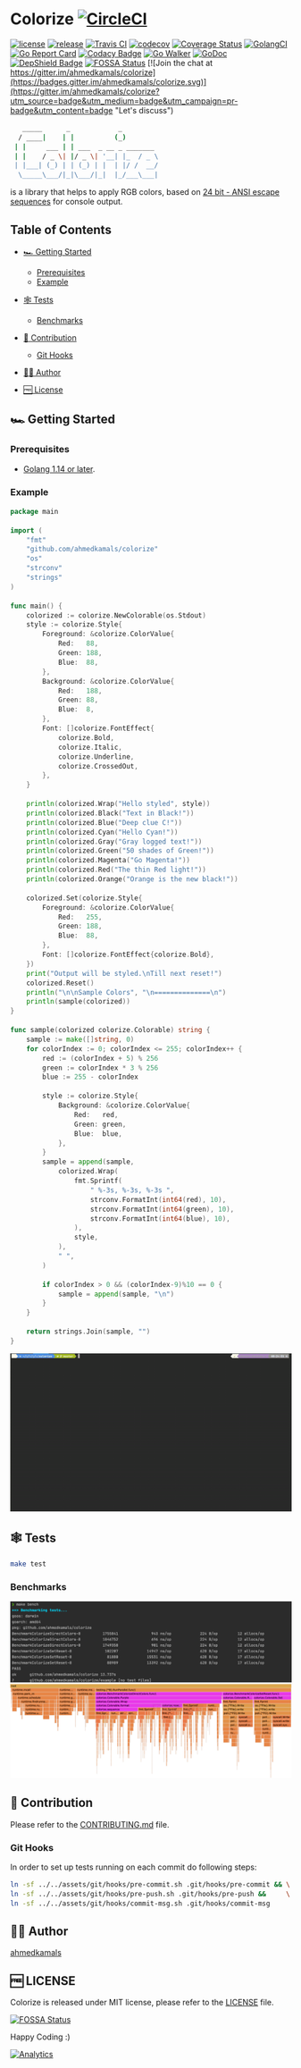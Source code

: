 Colorize [![CircleCI](https://circleci.com/gh/ahmedkamals/colorize.svg?style=svg)](https://circleci.com/gh/ahmedkamals/colorize "Build Status")
========

[![license](https://img.shields.io/github/license/mashape/apistatus.svg)](LICENSE  "License")
[![release](https://img.shields.io/github/release/ahmedkamals/colorize.svg?style=flat-square)](https://github.com/ahmedkamals/colorize/releases/latest "Release")
[![Travis CI](https://travis-ci.org/ahmedkamals/colorize.svg)](https://travis-ci.org/ahmedkamals/colorize "Cross Build Status [Linux, OSx]")
[![codecov](https://codecov.io/gh/ahmedkamals/colorize/branch/master/graph/badge.svg)](https://codecov.io/gh/ahmedkamals/colorize "Code Coverage")
[![Coverage Status](https://coveralls.io/repos/github/ahmedkamals/colorize/badge.svg?branch=master)](https://coveralls.io/github/ahmedkamals/colorize?branch=master  "Code Coverage")
[![GolangCI](https://golangci.com/badges/github.com/ahmedkamals/colorize.svg?style=flat-square)](https://golangci.com/r/github.com/ahmedkamals/colorize "Code Coverage")
[![Go Report Card](https://goreportcard.com/badge/github.com/ahmedkamals/colorize)](https://goreportcard.com/report/github.com/ahmedkamals/colorize  "Go Report Card")
[![Codacy Badge](https://app.codacy.com/project/badge/Grade/3c3a84678b4048d29d94f008a985164a)](https://www.codacy.com/manual/ahmedkamals/colorize?utm_source=github.com&amp;utm_medium=referral&amp;utm_content=ahmedkamals/colorize&amp;utm_campaign=Badge_Grade "Code Quality")
[![Go Walker](http://gowalker.org/api/v1/badge)](https://gowalker.org/github.com/ahmedkamals/colorize "Documentation")
[![GoDoc](https://godoc.org/github.com/ahmedkamals/colorize?status.svg)](https://godoc.org/github.com/ahmedkamals/colorize "API Documentation")
[![DepShield Badge](https://depshield.sonatype.org/badges/ahmedkamals/colorize/depshield.svg)](https://depshield.github.io "DepShield")
[![FOSSA Status](https://app.fossa.io/api/projects/git%2Bgithub.com%2Fahmedkamals%2Fcolorize.svg?type=shield)](https://app.fossa.io/projects/git%2Bgithub.com%2Fahmedkamals%2Fcolorize?ref=badge_shield "Dependencies")
[![Join the chat at https://gitter.im/ahmedkamals/colorize](https://badges.gitter.im/ahmedkamals/colorize.svg)](https://gitter.im/ahmedkamals/colorize?utm_source=badge&utm_medium=badge&utm_campaign=pr-badge&utm_content=badge "Let's discuss")

```bash
   _____      _            _
  / ____|    | |          (_)
 | |     ___ | | ___  _ __ _ _______
 | |    / _ \| |/ _ \| '__| |_  / _ \
 | |___| (_) | | (_) | |  | |/ /  __/
  \_____\___/|_|\___/|_|  |_/___\___|
```

is a library that helps to apply RGB colors, based on [24 bit - ANSI escape sequences][1] for console output.

Table of Contents
-----------------

*   [🏎️ Getting Started](#-getting-started)

    *   [Prerequisites](#prerequisites)
    *   [Example](#example)

*   [🕸️ Tests](#-tests)

    *   [Benchmarks](#benchmarks)

*   [🤝 Contribution](#-contribution)

    *   [Git Hooks](#git-hooks)

*   [👨‍💻 Author](#-author)

*   [🆓 License](#-license)

🏎️ Getting Started
------------------

### Prerequisites

*   [Golang 1.14 or later][2].

### Example

```go
package main

import (
	"fmt"
	"github.com/ahmedkamals/colorize"
	"os"
	"strconv"
	"strings"
)

func main() {
	colorized := colorize.NewColorable(os.Stdout)
	style := colorize.Style{
		Foreground: &colorize.ColorValue{
			Red:   88,
			Green: 188,
			Blue:  88,
		},
		Background: &colorize.ColorValue{
			Red:   188,
			Green: 88,
			Blue:  8,
		},
		Font: []colorize.FontEffect{
			colorize.Bold,
			colorize.Italic,
			colorize.Underline,
			colorize.CrossedOut,
		},
	}

	println(colorized.Wrap("Hello styled", style))
	println(colorized.Black("Text in Black!"))
	println(colorized.Blue("Deep clue C!"))
	println(colorized.Cyan("Hello Cyan!"))
	println(colorized.Gray("Gray logged text!"))
	println(colorized.Green("50 shades of Green!"))
	println(colorized.Magenta("Go Magenta!"))
	println(colorized.Red("The thin Red light!"))
	println(colorized.Orange("Orange is the new black!"))

	colorized.Set(colorize.Style{
		Foreground: &colorize.ColorValue{
			Red:   255,
			Green: 188,
			Blue:  88,
		},
		Font: []colorize.FontEffect{colorize.Bold},
	})
	print("Output will be styled.\nTill next reset!")
	colorized.Reset()
	println("\n\nSample Colors", "\n==============\n")
	println(sample(colorized))
}

func sample(colorized colorize.Colorable) string {
	sample := make([]string, 0)
	for colorIndex := 0; colorIndex <= 255; colorIndex++ {
		red := (colorIndex + 5) % 256
		green := colorIndex * 3 % 256
		blue := 255 - colorIndex

		style := colorize.Style{
			Background: &colorize.ColorValue{
				Red:   red,
				Green: green,
				Blue:  blue,
			},
		}
		sample = append(sample,
			colorized.Wrap(
				fmt.Sprintf(
					" %-3s, %-3s, %-3s ",
					strconv.FormatInt(int64(red), 10),
					strconv.FormatInt(int64(green), 10),
					strconv.FormatInt(int64(blue), 10),
				),
				style,
			),
			" ",
		)

		if colorIndex > 0 && (colorIndex-9)%10 == 0 {
			sample = append(sample, "\n")
		}
	}

	return strings.Join(sample, "")
}
```

![Sample output](https://github.com/ahmedkamals/colorize/raw/master/assets/img/sample.gif "Sample output")

🕸️ Tests
--------

```bash
make test
```

### Benchmarks

![Benchmarks](https://github.com/ahmedkamals/colorize/raw/master/assets/img/bench.png "Benchmarks")
![Flamegraph](https://github.com/ahmedkamals/colorize/raw/master/assets/img/flamegraph.png "Flamegraph")

🤝 Contribution
---------------

Please refer to the [CONTRIBUTING.md](https://github.com/ahmedkamals/colorize/blob/master/CONTRIBUTING.md) file.

### Git Hooks

In order to set up tests running on each commit do following steps:

```bash
ln -sf ../../assets/git/hooks/pre-commit.sh .git/hooks/pre-commit && \
ln -sf ../../assets/git/hooks/pre-push.sh .git/hooks/pre-push &&     \
ln -sf ../../assets/git/hooks/commit-msg.sh .git/hooks/commit-msg
```

👨‍💻 Author
-----------

[ahmedkamals][3]

🆓 LICENSE
----------

Colorize is released under MIT license, please refer to the [LICENSE](https://github.com/ahmedkamals/colorize/blob/master/LICENSE) file.

[![FOSSA Status](https://app.fossa.io/api/projects/git%2Bgithub.com%2Fahmedkamals%2Fcolorize.svg?type=large)](https://app.fossa.io/projects/git%2Bgithub.com%2Fahmedkamals%2Fcolorize?ref=badge_large)

Happy Coding :)

[![Analytics](http://www.google-analytics.com/__utm.gif?utmwv=4&utmn=869876874&utmac=UA-136526477-1&utmcs=ISO-8859-1&utmhn=github.com&utmdt=colorize&utmcn=1&utmr=0&utmp=/ahmedkamals/colorize?utm_source=www.github.com&utm_campaign=colorize&utm_term=colorize&utm_content=colorize&utm_medium=repository&utmac=UA-136526477-1)]()

[1]: https://en.wikipedia.org/wiki/ANSI_escape_code#24-bit "Ansi Escape Sequenece"
[2]: https://golang.org/dl/ "Download Golang"
[3]: https://github.com/ahmedkamals "Author"
